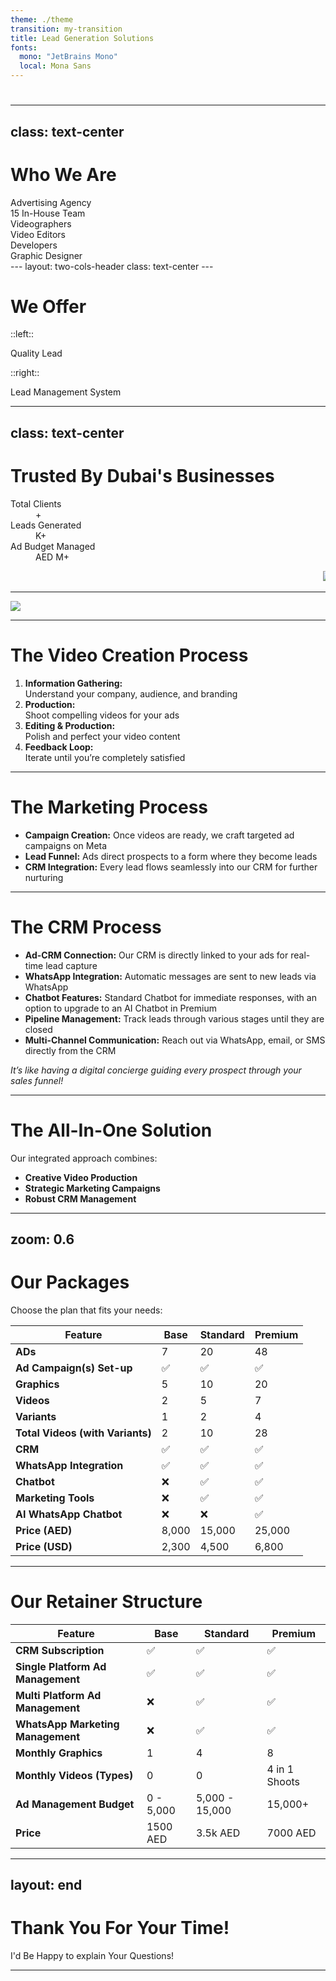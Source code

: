 ```yaml
---
theme: ./theme
transition: my-transition
title: Lead Generation Solutions
fonts:
  mono: "JetBrains Mono"
  local: Mona Sans
---
```


# <Morph :texts="[ 'Welcome to XMA Agency', displayText ]" />

<script setup>
import { ref, onMounted } from 'vue'

const displayText = ref("")

onMounted(() => {
  const urlParams = new URLSearchParams(window.location.search)
  const name = urlParams.get('name')
  if (name) {
    displayText.value = name
  }
})
</script>

---
class: text-center
---

# Who We Are

<div class="relative h-full -mt-10">
  <!-- Section 1: Advertising Agency -->
  <div class="absolute top-1/2 -translate-y-1/2 left-1/2 transform -translate-x-1/2" v-click.hide="1">
    <div
      v-motion
      :initial="{ opacity: 0, y: -20 }"
      :enter="{ opacity: 1, y: 0 }"
      class="text-center text-2xl font-bold"
    >
      Advertising Agency
    </div>
  </div>
  <!-- Section 2: In-House Team (Two-Column Layout) -->
  <div class="absolute top-1/2 -translate-y-1/2 left-1/2 transform -translate-x-1/2 w-full max-w-4xl">
    <div class="flex flex-col md:flex-row gap-8 justify-center items-center">
      <!-- Left Column: Team Label -->
      <div class="flex-1">
        <div
          v-click="1"
          v-motion
          :initial="{ opacity: 0, y: -20 }"
          :enter="{ opacity: 1, y: 0 }"
          class="text-xl font-semibold text-center"
        >
          15 In-House Team
        </div>
      </div>
      <!-- Right Column: Team Members -->
      <div class="flex-1 space-y-4">
        <div
          v-click="2"
          v-motion
          :initial="{ opacity: 0, x: -20 }"
          :enter="{ opacity: 1, x: 0 }"
          class="text-base text-center"
        >
          Videographers
        </div>
        <div
          v-click="3"
          v-motion
          :initial="{ opacity: 0, x: -20 }"
          :enter="{ opacity: 1, x: 0 }"
          class="text-base text-center"
        >
          Video Editors
        </div>
        <div
          v-click="4"
          v-motion
          :initial="{ opacity: 0, x: -20 }"
          :enter="{ opacity: 1, x: 0 }"
          class="text-base text-center"
        >
          Developers
        </div>
        <div
          v-click="5"
          v-motion
          :initial="{ opacity: 0, x: -20 }"
          :enter="{ opacity: 1, x: 0 }"
          class="text-base text-center"
        >
          Graphic Designer
        </div>
      </div>
    </div>
  </div>
</div>
---
layout: two-cols-header
class: text-center
---

<h1 class="text-center">We Offer</h1>

::left::

<div class="flex-1">
    <div
        v-click
        v-motion
        :initial="{ opacity: 0, x: -20 }"
        :enter="{ opacity: 1, x: 0 }"
        class="p-4 mx-4 bg-zinc-800 rounded shadow text-center"
    >
        Quality Lead
    </div>
</div>

::right::

<div class="flex-1">
    <div
        v-click
        v-motion
        :initial="{ opacity: 0, x: -20 }"
        :enter="{ opacity: 1, x: 0 }"
        class="p-4 mx-4 bg-zinc-800 rounded shadow text-center"
    >
        Lead Management System
    </div>
</div>

---
class: text-center
---

# Trusted By Dubai's Businesses


<div class="mx-auto max-w-screen-xl px-4 py-8 sm:px-6 sm:py-12 lg:px-8">
    <div class="mx-auto max-w-3xl text-center">
    </div>
    <dl
        class="mg-6 grid grid-cols-1 gap-4 divide-y divide-zinc-100 sm:mt-8 sm:grid-cols-2 sm:divide-x sm:divide-y-0 lg:grid-cols-3 dark:divide-zinc-900"
    >
        <div class="flex flex-col px-4 py-8 text-center">
            <dt class="order-last text-lg font-medium text-zinc-500 dark:text-zinc-400">Total Clients</dt>
            <dd class="text-2xl font-extrabold text-red-600 md:text-5xl">
                <Ticker :value="50" :decimalPlaces="0" />+
            </dd>
        </div>
        <div class="flex flex-col px-4 py-8 text-center">
            <dt class="order-last text-lg font-medium text-zinc-500 dark:text-zinc-400">
        Leads Generated
            </dt>
            <dd class="text-2xl font-extrabold text-red-600 md:text-5xl">
                <Ticker :value="30" decimalPlaces="0" />K+
            </dd>
        </div>
        <div class="flex flex-col px-4 py-8 text-center">
            <dt class="order-last text-lg font-medium text-zinc-500 dark:text-zinc-400">Ad Budget Managed</dt>
            <dd class="text-2xl font-extrabold text-red-600 md:text-5xl">
                AED <Ticker :value="3" decimalPlaces="0" />M+
            </dd>
        </div>
    </dl>
</div>

<div class="relative">
    <Marquee
        class="[--duration:20s]"
    >
        <img src="/packman_Logo.jpg" class="h-10" />
        <img src="/packman_Logo.jpg" class="h-10" />
        <img src="/packman_Logo.jpg" class="h-10" />
        <img src="/packman_Logo.jpg" class="h-10" />
        <img src="/packman_Logo.jpg" class="h-10" />
        <img src="/packman_Logo.jpg" class="h-10" />
        <img src="/packman_Logo.jpg" class="h-10" />
    </Marquee>
    <div class="pointer-events-none absolute inset-y-0 left-0 w-1/3 bg-gradient-to-r from-[#0f0f0f] dark:from-background" />
    <div class="pointer-events-none absolute inset-y-0 right-0 w-1/3 bg-gradient-to-l from-[#0f0f0f] dark:from-background" />
</div>

---

<img src="/System.svg" class="mx-auto max-w-2xl" />

---

# The Video Creation Process

1. **Information Gathering:**
   <v-click>
    <div v-motion :initial="{ opacity: 0, x: -20 }" :enter="{ opacity: 1, x: 0 }">Understand your company, audience, and branding</div>
   </v-click>
2. **Production:**
   <v-click>
    <div v-motion :initial="{ opacity: 0, x: -20 }" :enter="{ opacity: 1, x: 0 }">Shoot compelling videos for your ads</div>
   </v-click>
3. **Editing & Production:**
   <v-click>
    <div v-motion :initial="{ opacity: 0, x: -20 }" :enter="{ opacity: 1, x: 0 }">Polish and perfect your video content</div>
   </v-click>
4. **Feedback Loop:**
   <v-click>
    <div v-motion :initial="{ opacity: 0, x: -20 }" :enter="{ opacity: 1, x: 0 }">Iterate until you’re completely satisfied</div>
   </v-click>

---

# The Marketing Process

<v-clicks>

- <div v-motion :initial="{ opacity: 0, x: -20 }" :enter="{ opacity: 1, x: 0 }"><strong>Campaign Creation:</strong> Once videos are ready, we craft targeted ad campaigns on Meta</div>
- <div v-motion :initial="{ opacity: 0, x: -20 }" :enter="{ opacity: 1, x: 0 }"><strong>Lead Funnel:</strong> Ads direct prospects to a form where they become leads</div>
- <div v-motion :initial="{ opacity: 0, x: -20 }" :enter="{ opacity: 1, x: 0 }"><strong>CRM Integration:</strong> Every lead flows seamlessly into our CRM for further nurturing</div>

</v-clicks>

---

# The CRM Process

<v-clicks>

- <div v-motion :initial="{ opacity: 0, x: -20 }" :enter="{ opacity: 1, x: 0 }"><strong>Ad-CRM Connection:</strong> Our CRM is directly linked to your ads for real-time lead capture</div>
- <div v-motion :initial="{ opacity: 0, x: -20 }" :enter="{ opacity: 1, x: 0 }"><strong>WhatsApp Integration:</strong> Automatic messages are sent to new leads via WhatsApp</div>
- <div v-motion :initial="{ opacity: 0, x: -20 }" :enter="{ opacity: 1, x: 0 }"><strong>Chatbot Features:</strong> Standard Chatbot for immediate responses, with an option to upgrade to an AI Chatbot in Premium</div>
- <div v-motion :initial="{ opacity: 0, x: -20 }" :enter="{ opacity: 1, x: 0 }"><strong>Pipeline Management:</strong> Track leads through various stages until they are closed</div>
- <div v-motion :initial="{ opacity: 0, x: -20 }" :enter="{ opacity: 1, x: 0 }"><strong>Multi-Channel Communication:</strong> Reach out via WhatsApp, email, or SMS directly from the CRM</div>

</v-clicks>

*It’s like having a digital concierge guiding every prospect through your sales funnel!*

---

# The All-In-One Solution

Our integrated approach combines:

<v-clicks>

- <div v-motion :initial="{ opacity: 0, x: -20 }" :enter="{ opacity: 1, x: 0 }"><strong>Creative Video Production</strong></div>
- <div v-motion :initial="{ opacity: 0, x: -20 }" :enter="{ opacity: 1, x: 0 }"><strong>Strategic Marketing Campaigns</strong></div>
- <div v-motion :initial="{ opacity: 0, x: -20 }" :enter="{ opacity: 1, x: 0 }"><strong>Robust CRM Management</strong></div>

</v-clicks>

---
zoom: 0.6
---

# Our Packages

Choose the plan that fits your needs:

| Feature                         | Base    | Standard | Premium |
|---------------------------------|---------|----------|---------|
| **ADs**                         | 7       | 20       | 48      |
| **Ad Campaign(s) Set-up**         | ✅      | ✅       | ✅      |
| **Graphics**                    | 5       | 10       | 20      |
| **Videos**                      | 2       | 5        | 7       |
| **Variants**                    | 1       | 2        | 4       |
| **Total Videos (with Variants)**| 2       | 10       | 28      |
| **CRM**                         | ✅      | ✅       | ✅      |
| **WhatsApp Integration**        | ✅      | ✅       | ✅      |
| **Chatbot**                     | ❌      | ✅       | ✅      |
| **Marketing Tools**             | ❌      | ✅       | ✅      |
| **AI WhatsApp Chatbot**         | ❌      | ❌       | ✅      |
| **Price (AED)**                 | 8,000   | 15,000   | 25,000  |
| **Price (USD)**                 | 2,300   | 4,500    | 6,800   |

---

# Our Retainer Structure

| Feature                        | Base      | Standard | Premium     |
|--------------------------------|-----------|----------|-------------|
| **CRM Subscription**           | ✅        | ✅       | ✅          |
| **Single Platform Ad Management** | ✅      | ✅       | ✅          |
| **Multi Platform Ad Management**  | ❌      | ✅       | ✅          |
| **WhatsApp Marketing Management** | ❌      | ✅       | ✅          |
| **Monthly Graphics**           | 1         | 4        | 8           |
| **Monthly Videos (Types)**     | 0         | 0        | 4 in 1 Shoots |
| **Ad Management Budget**       | 0 - 5,000 | 5,000 - 15,000 | 15,000+ |
| **Price**                      | 1500 AED  | 3.5k AED | 7000 AED    |

---
layout: end
---

# Thank You For Your Time!

<div v-motion :initial="{ opacity: 0, y: 20 }" :enter="{ opacity: 1, y: 0 }">
    I'd Be Happy to explain Your Questions! 
</div>

---
